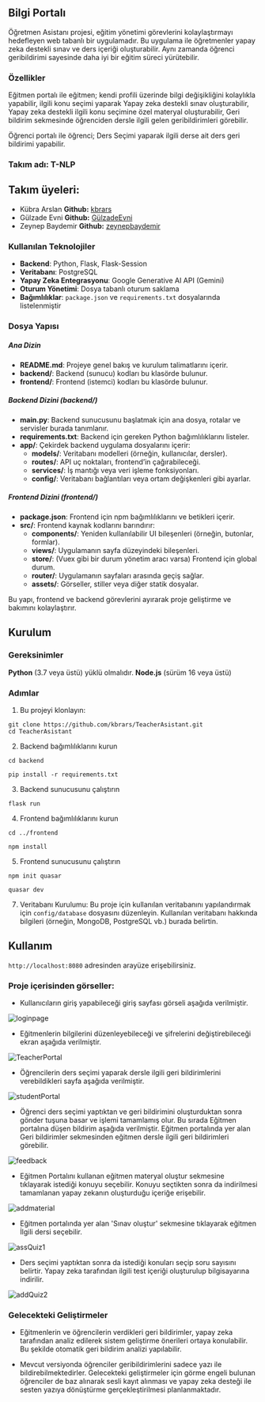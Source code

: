 ## Bilgi Portalı

Öğretmen Asistanı projesi, eğitim yönetimi görevlerini kolaylaştırmayı hedefleyen web tabanlı bir uygulamadır. Bu uygulama ile öğretmenler yapay zeka destekli sınav ve ders içeriği oluşturabilir. Aynı zamanda öğrenci geribildirimi sayesinde daha iyi bir eğitim süreci yürütebilir. 

### Özellikler

Eğitmen portalı ile eğitmen; kendi profili üzerinde bilgi değişikliğini kolaylıkla yapabilir, ilgili konu seçimi yaparak Yapay zeka destekli sınav oluşturabilir, Yapay zeka destekli ilgili konu seçimine özel materyal oluşturabilir, Geri bildirim sekmesinde öğrenciden dersle ilgili gelen geribildirimleri görebilir. 

Öğrenci portalı ile öğrenci; Ders Seçimi yaparak ilgili derse ait ders geri bildirimi yapabilir.

### Takım adı: T-NLP

## Takım üyeleri:
- Kübra Arslan **Github:** [kbrars](https://github.com/kbrars)
- Gülzade Evni  **Github:** [GülzadeEvni](https://github.com/GulzadeEvni)
- Zeynep Baydemir  **Github:** [zeynepbaydemir](https://github.com/zeynepbaydemir)


### Kullanılan Teknolojiler

- **Backend**: Python, Flask, Flask-Session
- **Veritabanı**: PostgreSQL
- **Yapay Zeka Entegrasyonu**: Google Generative AI API (Gemini)
- **Oturum Yönetimi**: Dosya tabanlı oturum saklama
- **Bağımlılıklar**: `package.json` ve `requirements.txt` dosyalarında listelenmiştir

### Dosya Yapısı

##### Ana Dizin

- **README.md**: Projeye genel bakış ve kurulum talimatlarını içerir.
- **backend/**: Backend (sunucu) kodları bu klasörde bulunur.
- **frontend/**: Frontend (istemci) kodları bu klasörde bulunur.

##### Backend Dizini (backend/)

- **main.py**: Backend sunucusunu başlatmak için ana dosya, rotalar ve servisler burada tanımlanır.
- **requirements.txt**: Backend için gereken Python bağımlılıklarını listeler.
- **app/**: Çekirdek backend uygulama dosyalarını içerir:
    - **models/**: Veritabanı modelleri (örneğin, kullanıcılar, dersler).
    - **routes/**: API uç noktaları, frontend’in çağırabileceği.
    - **services/**: İş mantığı veya veri işleme fonksiyonları.
    - **config/**: Veritabanı bağlantıları veya ortam değişkenleri gibi ayarlar.

##### Frontend Dizini (frontend/)

- **package.json**: Frontend için npm bağımlılıklarını ve betikleri içerir.
- **src/**: Frontend kaynak kodlarını barındırır:
    - **components/**: Yeniden kullanılabilir UI bileşenleri (örneğin, butonlar, formlar).
    - **views/**: Uygulamanın sayfa düzeyindeki bileşenleri.
    - **store/**: (Vuex gibi bir durum yönetim aracı varsa) Frontend için global durum.
    - **router/**: Uygulamanın sayfaları arasında geçiş sağlar.
    - **assets/**: Görseller, stiller veya diğer statik dosyalar.

Bu yapı, frontend ve backend görevlerini ayırarak proje geliştirme ve bakımını kolaylaştırır.

## Kurulum

### Gereksinimler

**Python** (3.7 veya üstü) yüklü olmalıdır.
**Node.js** (sürüm 16 veya üstü)

### Adımlar

1. Bu projeyi klonlayın:
```
git clone https://github.com/kbrars/TeacherAsistant.git
cd TeacherAsistant
```
2. Backend bağımlılıklarını kurun
```
cd backend
```

```
pip install -r requirements.txt
```
3. Backend sunucusunu çalıştırın
 ```
flask run
```
4. Frontend bağımlılıklarını kurun
```
cd ../frontend
```

```
npm install
```
5. Frontend sunucusunu çalıştırın
 ```
npm init quasar
```
 ```
quasar dev
```
7. Veritabanı Kurulumu:
Bu proje için kullanılan veritabanını yapılandırmak için `config/database` dosyasını düzenleyin. Kullanılan veritabanı hakkında bilgileri (örneğin, MongoDB, PostgreSQL vb.) burada belirtin.

## Kullanım
`http://localhost:8080` adresinden arayüze erişebilirsiniz.

### Proje içerisinden görseller:

* Kullanıcıların giriş yapabileceği giriş sayfası görseli aşağıda verilmiştir.

![loginpage](https://github.com/user-attachments/assets/ee6db956-e621-4cdd-bb72-ae0c5427d0d6)


* Eğitmenlerin bilgilerini düzenleyebileceği ve şifrelerini değiştirebileceği ekran aşağıda verilmiştir. 

![TeacherPortal](https://github.com/user-attachments/assets/9afd86b1-a5e6-4741-9f42-8e83385371bc)


* Öğrencilerin ders seçimi yaparak dersle ilgili geri bildirimlerini verebildikleri sayfa aşağıda verilmiştir. 

![studentPortal](https://github.com/user-attachments/assets/7cc1b58d-9480-4bb0-b063-b30177de414b)


* Öğrenci ders seçimi yaptıktan ve geri bildirimini oluşturduktan sonra gönder tuşuna basar ve işlemi tamamlamış olur. Bu sırada Eğitmen portalına düşen bildirim aşağıda verilmiştir. Eğitmen portalında yer alan Geri bildirimler sekmesinden eğitmen dersle ilgili geri bildirimleri görebilir.

![feedback](https://github.com/user-attachments/assets/ee4a1529-b822-4cd7-8a9e-c63061460c72)


* Eğitmen Portalını kullanan eğitmen materyal oluştur sekmesine tıklayarak istediği konuyu seçebilir. Konuyu seçtikten sonra da indirilmesi tamamlanan yapay zekanın oluşturduğu içeriğe erişebilir.  

![addmaterial](https://github.com/user-attachments/assets/9d1bfd8e-7e2c-4124-9e52-ebdd98405465)


* Eğitmen portalında yer alan 'Sınav oluştur' sekmesine tıklayarak eğitmen İlgili dersi seçebilir.

![assQuiz1](https://github.com/user-attachments/assets/608d8e4c-3e05-4590-afc7-103d4511e0da)


* Ders seçimi yaptıktan sonra da istediği konuları seçip soru sayısını belirtir. Yapay zeka tarafından ilgili test içeriği oluşturulup bilgisayarına indirilir. 

![addQuiz2](https://github.com/user-attachments/assets/6a79370d-56a2-4cc4-a51d-020925e36b06)


### Gelecekteki Geliştirmeler

- Eğitmenlerin ve öğrencilerin verdikleri geri bildirimler, yapay zeka tarafından analiz edilerek sistem geliştirme önerileri ortaya konulabilir. Bu şekilde otomatik geri bildirim analizi yapılabilir. 

- Mevcut versiyonda öğrenciler geribildirimlerini sadece yazı ile bildirebilmektedirler. Gelecekteki geliştirmeler için görme engeli bulunan öğrenciler de baz alınarak sesli kayıt alınması ve yapay zeka desteği ile sesten yazıya dönüştürme gerçekleştirilmesi planlanmaktadır. 

